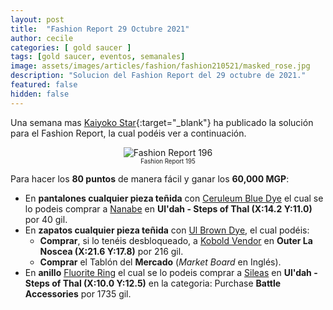 ```yaml
---
layout: post
title:  "Fashion Report 29 Octubre 2021"
author: cecile
categories: [ gold saucer ]
tags: [gold saucer, eventos, semanales]
image: assets/images/articles/fashion/fashion210521/masked_rose.jpg
description: "Solucion del Fashion Report del 29 octubre de 2021."
featured: false
hidden: false
---
```


Una semana mas [Kaiyoko Star](https://twitter.com/kaiyokostar){:target="_blank"} ha publicado la solución para el Fashion Report, la cual podéis ver a continuación.

<p align="center"><img src="{{ site.baseurl }}/assets/images/articles/fashion/fashion211029/freport_196.jpg" alt="Fashion Report 196">
<br/>
<sub><sup>Fashion Report 195</sup></sub></p>

Para hacer los **80 puntos** de manera fácil y ganar los **60,000 MGP**:


- En **pantalones cualquier pieza teñida** con <a href="https://eu.finalfantasyxiv.com/lodestone/playguide/db/item/b036656bfda" class="eorzeadb_link" target="_blank">Ceruleum Blue Dye</a> el cual se lo podeis comprar a <a href="https://eu.finalfantasyxiv.com/lodestone/playguide/db/shop/8cf85c5ad7b/?item=b036656bfda&type=gil" class="eorzeadb_link" target="_blank">Nanabe</a> en **Ul'dah - Steps of Thal (X:14.2 Y:11.0)** por 40 gil.
- En **zapatos cualquier pieza teñida** con <a href="https://eu.finalfantasyxiv.com/lodestone/playguide/db/item/2926edd9215/" class="eorzeadb_link" target="_blank">Ul Brown Dye</a>, el cual podéis:
    - **Comprar**, si lo tenéis desbloqueado, a <a href="https://eu.finalfantasyxiv.com/lodestone/playguide/db/shop/9b8055ffab0/?item=bfb8b924f8e&type=gil" class="eorzeadb_link" target="_blank">Kobold Vendor</a> en **Outer La Noscea (X:21.6 Y:17.8)** por 216 gil.
    - **Comprar** el Tablón del **Mercado** (*Market Board* en Inglés).
- En **anillo** <a href="https://eu.finalfantasyxiv.com/lodestone/playguide/db/item/6341dadc93c/" class="eorzeadb_link" target="_blank">Fluorite Ring</a> el cual se lo podeis comprar a <a href="https://eu.finalfantasyxiv.com/lodestone/playguide/db/shop/5bb26173110/?item=6341dadc93c&type=gil" class="eorzeadb_link" target="_blank">Sileas</a> en **Ul'dah - Steps of Thal (X:10.0 Y:12.5)** en la categoria: Purchase **Battle Accessories** por 1735 gil.
